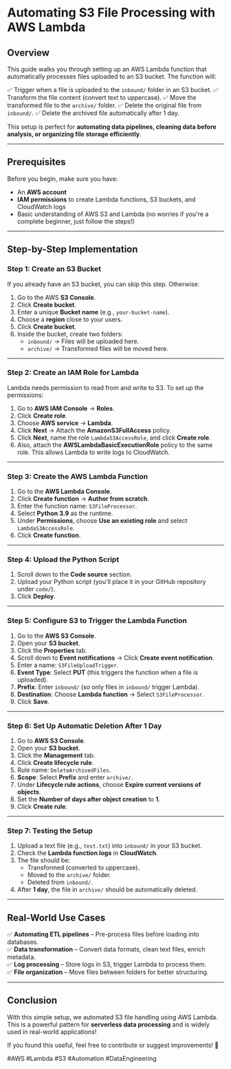 # Automating S3 File Processing with AWS Lambda

## Overview
This guide walks you through setting up an AWS Lambda function that automatically processes files uploaded to an S3 bucket. The function will:

✅ Trigger when a file is uploaded to the `inbound/` folder in an S3 bucket.
✅ Transform the file content (convert text to uppercase).
✅ Move the transformed file to the `archive/` folder.
✅ Delete the original file from `inbound/`.
✅ Delete the archived file automatically after 1 day.

This setup is perfect for **automating data pipelines, cleaning data before analysis, or organizing file storage efficiently**.

---

## Prerequisites
Before you begin, make sure you have:

- An **AWS account**
- **IAM permissions** to create Lambda functions, S3 buckets, and CloudWatch logs
- Basic understanding of AWS S3 and Lambda (no worries if you're a complete beginner, just follow the steps!)

---

## Step-by-Step Implementation

### **Step 1: Create an S3 Bucket**
If you already have an S3 bucket, you can skip this step. Otherwise:

1. Go to the AWS **S3 Console**.
2. Click **Create bucket**.
3. Enter a unique **Bucket name** (e.g., `your-bucket-name`).
4. Choose a **region** close to your users.
5. Click **Create bucket**.
6. Inside the bucket, create two folders:
   - `inbound/` → Files will be uploaded here.
   - `archive/` → Transformed files will be moved here.

---

### **Step 2: Create an IAM Role for Lambda**
Lambda needs permission to read from and write to S3. To set up the permissions:

1. Go to **AWS IAM Console** → **Roles**.
2. Click **Create role**.
3. Choose **AWS service** → **Lambda**.
4. Click **Next** → Attach the **AmazonS3FullAccess** policy.
5. Click **Next**, name the role `LambdaS3AccessRole`, and click **Create role**.
6. Also, attach the **AWSLambdaBasicExecutionRole** policy to the same role. This allows Lambda to write logs to CloudWatch.

---

### **Step 3: Create the AWS Lambda Function**
1. Go to the **AWS Lambda Console**.
2. Click **Create function** → **Author from scratch**.
3. Enter the function name: `S3FileProcessor`.
4. Select **Python 3.9** as the runtime.
5. Under **Permissions**, choose **Use an existing role** and select `LambdaS3AccessRole`.
6. Click **Create function**.

---

### **Step 4: Upload the Python Script**
1. Scroll down to the **Code source** section.
2. Upload your Python script (you'll place it in your GitHub repository under `code/`).
3. Click **Deploy**.

---

### **Step 5: Configure S3 to Trigger the Lambda Function**
1. Go to the **AWS S3 Console**.
2. Open your **S3 bucket**.
3. Click the **Properties** tab.
4. Scroll down to **Event notifications** → Click **Create event notification**.
5. Enter a name: `S3FileUploadTrigger`.
6. **Event Type**: Select **PUT** (this triggers the function when a file is uploaded).
7. **Prefix**: Enter `inbound/` (so only files in `inbound/` trigger Lambda).
8. **Destination**: Choose **Lambda function** → Select `S3FileProcessor`.
9. Click **Save**.

---

### **Step 6: Set Up Automatic Deletion After 1 Day**
1. Go to **AWS S3 Console**.
2. Open your **S3 bucket**.
3. Click the **Management** tab.
4. Click **Create lifecycle rule**.
5. Rule name: `DeleteArchivedFiles`.
6. **Scope**: Select **Prefix** and enter `archive/`.
7. Under **Lifecycle rule actions**, choose **Expire current versions of objects**.
8. Set the **Number of days after object creation** to **1**.
9. Click **Create rule**.

---

### **Step 7: Testing the Setup**
1. Upload a text file (e.g., `test.txt`) into `inbound/` in your S3 bucket.
2. Check the **Lambda function logs** in **CloudWatch**.
3. The file should be:
   - Transformed (converted to uppercase).
   - Moved to the `archive/` folder.
   - Deleted from `inbound/`.
4. After **1 day**, the file in `archive/` should be automatically deleted.

---

## **Real-World Use Cases**
✅ **Automating ETL pipelines** – Pre-process files before loading into databases.  
✅ **Data transformation** – Convert data formats, clean text files, enrich metadata.  
✅ **Log processing** – Store logs in S3, trigger Lambda to process them.  
✅ **File organization** – Move files between folders for better structuring.  

---

## **Conclusion**
With this simple setup, we automated S3 file handling using AWS Lambda. This is a powerful pattern for **serverless data processing** and is widely used in real-world applications!

If you found this useful, feel free to contribute or suggest improvements! 🚀

#AWS #Lambda #S3 #Automation #DataEngineering

